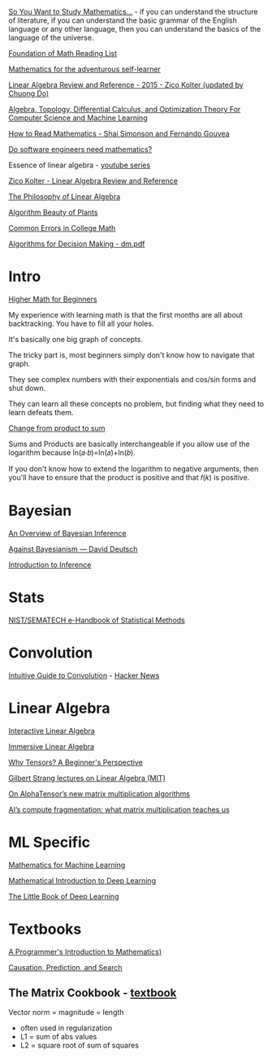 [So You Want to Study Mathematics...](https://www.susanrigetti.com/math) - if you can understand the structure of literature, if you can understand the basic grammar of the English language or any other language, then you can understand the basics of the language of the universe. 

[Foundation of Math Reading List](https://www.jmeiners.com/foundations-of-math-reading/)

[Mathematics for the adventurous self-learner](https://www.neilwithdata.com/mathematics-self-learner)

[Linear Algebra Review and Reference - 2015 - Zico Kolter (updated by Chuong Do)](http://cs229.stanford.edu/section/cs229-linalg.pdf)

[Algebra, Topology, Differential Calculus, and Optimization Theory For Computer Science and Machine Learning](https://www.cis.upenn.edu/~jean/math-deep.pdf)

[How to Read Mathematics - Shai Simonson and Fernando Gouvea](http://www.people.vcu.edu/~dcranston/490/handouts/math-read.html)

[Do software engineers need mathematics?](https://www.maa.org/external_archive/devlin/devlin_10_00.html)

Essence of linear algebra - [youtube series](https://www.youtube.com/playlist?list=PLZHQObOWTQDPD3MizzM2xVFitgF8hE_ab)

[Zico Kolter - Linear Algebra Review and Reference](http://www.cs.cmu.edu/~zkolter/course/linalg/linalg_notes.pdf)

[The Philosophy of Linear Algebra](https://sigfyg.medium.com/the-philosophy-of-linear-algebra-ac2d9ce14619)

[Algorithm Beauty of Plants](http://algorithmicbotany.org/papers/abop/abop.pdf)

[Common Errors in College Math](https://math.vanderbilt.edu/schectex/commerrs/)

[Algorithms for Decision Making - dm.pdf](https://algorithmsbook.com/files/dm.pdf)

# Intro

[Higher Math for Beginners](https://ia801202.us.archive.org/19/items/ZeldovichYaglomHigherMathematics/Zeldovich%2C%20Yaglom%20Higher%20Math%20for%20Beginners.pdf)

My experience with learning math is that the first months are all about backtracking. You have to fill all your holes.

It's basically one big graph of concepts.

The tricky part is, most beginners simply don't know how to navigate that graph.

They see complex numbers with their exponentials and cos/sin forms and shut down.

They can learn all these concepts no problem, but finding what they need to learn defeats them. 

[Change from product to sum](https://math.stackexchange.com/questions/1336271/change-from-product-to-sum)

Sums and Products are basically interchangeable if you allow use of the logarithm because ln(𝑎⋅𝑏)=ln(𝑎)+ln(𝑏). 

If you don't know how to extend the logarithm to negative arguments, then you'll have to ensure that the product is positive and that 𝑓(𝑘) is positive.

# Bayesian

[An Overview of Bayesian Inference](https://jaydaigle.net/blog/overview-of-bayesian-inference/)

[Against Bayesianism — David Deutsch](https://josephnoelwalker.com/139-david-deutsch/)

[Introduction to Inference](https://koaning.io/posts/introduction-to-inference/)

# Stats

[NIST/SEMATECH e-Handbook of Statistical Methods](https://www.itl.nist.gov/div898/handbook/index.htm)

# Convolution

[Intuitive Guide to Convolution](https://betterexplained.com/articles/intuitive-convolution/) - [Hacker News](https://news.ycombinator.com/item?id=25190770)

# Linear Algebra

[Interactive Linear Algebra](https://textbooks.math.gatech.edu/ila/)

[Immersive Linear Algebra](https://immersivemath.com/ila/index.html)

[Why Tensors? A Beginner's Perspective](https://mfaizan.github.io/2022/03/08/why-tensors.html)

[Gilbert Strang lectures on Linear Algebra (MIT)](https://www.youtube.com/playlist?list=PL49CF3715CB9EF31D)

[On AlphaTensor’s new matrix multiplication algorithms](https://fgiesen.wordpress.com/2022/10/06/on-alphatensors-new-matrix-multiplication-algorithms/)

[AI’s compute fragmentation: what matrix multiplication teaches us](https://www.modular.com/blog/ais-compute-fragmentation-what-matrix-multiplication-teaches-us)

# ML Specific

[Mathematics for Machine Learning](https://mml-book.github.io/)

[Mathematical Introduction to Deep Learning](https://arxiv.org/abs/2310.20360)

[The Little Book of Deep Learning](https://fleuret.org/francois/lbdl.html)

# Textbooks

[A Programmer's Introduction to Mathematics)](https://pimbook.org/) 

[Causation, Prediction, and Search](https://www.cs.cmu.edu/afs/cs.cmu.edu/project/learn-43/lib/photoz/.g/web/.g/scottd/fullbook.pdf)

## The Matrix Cookbook - [textbook](https://www.math.uwaterloo.ca/~hwolkowi/matrixcookbook.pdf)

Vector norm = magnitude = length
- often used in regularization
- L1 = sum of abs values 
- L2 = square root of sum of squares
